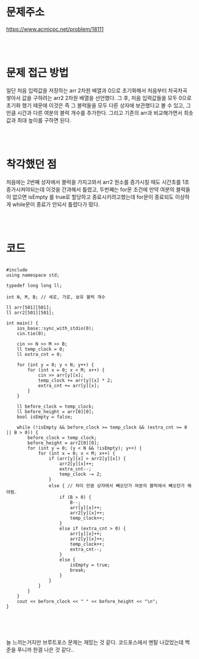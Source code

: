 # 문제주소
https://www.acmicpc.net/problem/18111


<br><br>
# 문제 접근 방법
일단 처음 입력값을 저장하는 arr 2차원 배열과 0으로 초기화해서 처음부터 차곡차곡 쌓아서 값을 구하려는 arr2 2차원 배열을 선언했다. 그 후, 처음 입력값들을 모두 0으로 초기화 했기 때문에 이것은 즉 그 블럭들을 모두 다른 상자에 보관했다고 볼 수 있고, 그 만큼 시간과 다른 여분의 블럭 개수를 추가한다. 그리고 기존의 arr과 비교해가면서 최솟값과 최대 높이를 구하면 된다.


<br><br>
# 착각했던 점
<p>
처음에는 2번째 상자에서 블럭을 가지고와서 arr2 원소를 증가시킬 때도 시간초를 1초 증가시켜야되는데 이것을 간과해서 틀렸고, 두번째는 for문 조건에 만약 여분의 블럭들이 없으면 isEmpty 를 true로 할당하고 종료시키려고했는데 for문이 종료되도 이상하게 while문이 종료가 안되서 틀렸다가 떴다.
</p>
<br><br>


# 코드
<pre>
<code>
#include <iostream>
using namespace std;

typedef long long ll;

int N, M, B; // 세로, 가로, 보유 블럭 개수

ll arr[501][501];
ll arr2[501][501];

int main() {
	ios_base::sync_with_stdio(0);
	cin.tie(0);

	cin >> N >> M >> B;
	ll temp_clock = 0;
	ll extra_cnt = 0;

	for (int y = 0; y < N; y++) {
		for (int x = 0; x < M; x++) {
			cin >> arr[y][x];
			temp_clock += arr[y][x] * 2;
			extra_cnt += arr[y][x];
		}
	}

	ll before_clock = temp_clock;
	ll before_height = arr[0][0];
	bool isEmpty = false;

	while (!isEmpty && before_clock >= temp_clock && (extra_cnt >= 0 || B > 0)) {
		before_clock = temp_clock;
		before_height = arr2[0][0];
		for (int y = 0; (y < N && !isEmpty); y++) {
			for (int x = 0; x < M; x++) {
				if (arr[y][x] > arr2[y][x]) { 
					arr2[y][x]++;
					extra_cnt--;
					temp_clock -= 2;
				}
				else { // 차이 만큼 상자에서 빼오던가 여분의 블럭에서 빼오던가 해야됨.
					if (B > 0) {
						B--;
						arr[y][x]++;
						arr2[y][x]++;
						temp_clock++;
					}
					else if (extra_cnt > 0) {
						arr[y][x]++;
						arr2[y][x]++;
						temp_clock++;
						extra_cnt--;
					}
					else {
						isEmpty = true;
						break;
					}
				}
			}
		}
	}
	cout << before_clock << " " << before_height << "\n";
}
</code>
</pre>

<br><br>
<p>
늘 느끼는거지만 브루트포스 문제는 재밌는 것 같다. 코드포스에서 멘탈 나갔었는데 백준을 푸니까 한결 나은 것 같다..
</p>